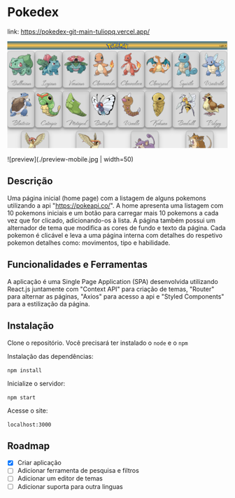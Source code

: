 # Pokedex
link: https://pokedex-git-main-tuliopq.vercel.app/


![preview](./preview-desktop.png)

![preview](./preview-mobile.jpg | width=50)

## Descrição

Uma página inicial (home page) com a listagem de alguns pokemons utilizando a api "https://pokeapi.co/". A home apresenta uma listagem com 10 pokemons iniciais e um botão para carregar mais 10 pokemons a cada vez que for clicado, adicionando-os à lista. A página também possui um alternador de tema que modifica as cores de fundo e texto da página. 
Cada pokemon é clicável e leva a uma página interna com detalhes do respetivo pokemon detalhes como: movimentos, tipo e habilidade.

## Funcionalidades e Ferramentas

A aplicação é uma Single Page Application (SPA) desenvolvida utilizando React.js juntamente com "Context API" para criação de temas, "Router" para alternar as páginas, "Axios" para acesso a api e "Styled Components" para a estilização da página.

## Instalação

Clone o repositório. Você precisará ter instalado o `node` e o `npm`

Instalação das dependências:

`npm install`

Inicialize o servidor:

`npm start`

Acesse o site:

`localhost:3000`

## Roadmap

- [x] Criar aplicação
- [ ] Adicionar ferramenta de pesquisa e filtros
- [ ] Adicionar um editor de temas
- [ ] Adicionar suporta para outra linguas 

